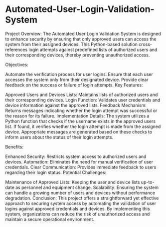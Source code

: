 # Automated-User-Login-Validation-System


Project Overview: The Automated User Login Validation System is designed to enhance security by ensuring that only approved users can access the system from their assigned devices. This Python-based solution cross-references login attempts against predefined lists of authorized users and their corresponding devices, thereby preventing unauthorized access.

Objectives:

Automate the verification process for user logins.
Ensure that each user accesses the system only from their designated device.
Provide clear feedback on the success or failure of login attempts.
Key Features:

Approved Users and Devices Lists: Maintains lists of authorized users and their corresponding devices.
Login Function: Validates user credentials and device information against the approved lists.
Feedback Mechanism: Returns messages indicating whether the login attempt was successful or the reason for its failure.
Implementation Details: The system utilizes a Python function that checks if the username exists in the approved users list. If found, it verifies whether the login attempt is made from the assigned device. Appropriate messages are generated based on these checks to inform users about the status of their login attempts.

Benefits:

Enhanced Security: Restricts system access to authorized users and devices.
Automation: Eliminates the need for manual verification of user credentials.
Clear Communication: Provides immediate feedback to users regarding their login status.
Potential Challenges:

Maintenance of Approved Lists: Keeping the user and device lists up-to-date as personnel and equipment change.
Scalability: Ensuring the system can handle a growing number of users and devices without performance degradation.
Conclusion: This project offers a straightforward yet effective approach to securing system access by automating the validation of user logins against approved credentials and devices. By implementing this system, organizations can reduce the risk of unauthorized access and maintain a secure operational environment.
